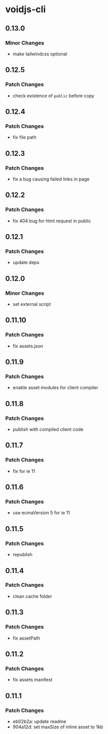# voidjs-cli

## 0.13.0

### Minor Changes

- make tailwindcss optional

## 0.12.5

### Patch Changes

- check existence of `public` before copy

## 0.12.4

### Patch Changes

- fix file path

## 0.12.3

### Patch Changes

- fix a bug causing failed links in page

## 0.12.2

### Patch Changes

- fix 404 bug for html request in public

## 0.12.1

### Patch Changes

- update deps

## 0.12.0

### Minor Changes

- set external script

## 0.11.10

### Patch Changes

- fix assets.json

## 0.11.9

### Patch Changes

- enable asset modules for client compiler

## 0.11.8

### Patch Changes

- publish with compiled client code

## 0.11.7

### Patch Changes

- fix for ie 11

## 0.11.6

### Patch Changes

- use ecmaVersion 5 for ie 11

## 0.11.5

### Patch Changes

- republish

## 0.11.4

### Patch Changes

- clean cache folder

## 0.11.3

### Patch Changes

- fix assetPath

## 0.11.2

### Patch Changes

- fix assets manifest

## 0.11.1

### Patch Changes

- eb02b2a: update readme
- 904a12d: set maxSize of inline asset to 1kb
